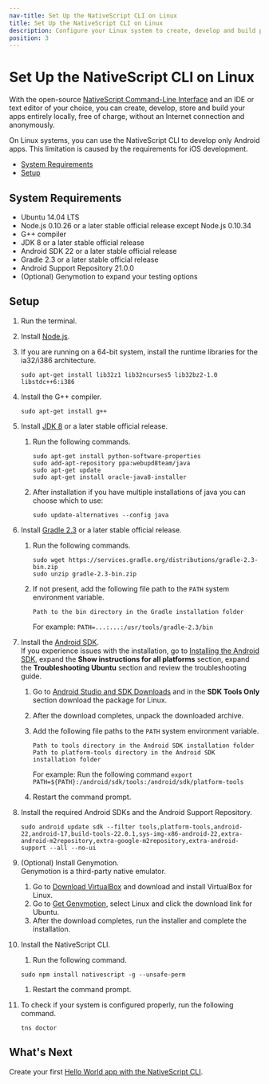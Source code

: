 ```yaml
---
nav-title: Set Up the NativeScript CLI on Linux
title: Set Up the NativeScript CLI on Linux
description: Configure your Linux system to create, develop and build projects locally with NativeScript.
position: 3
---
```


# Set Up the NativeScript CLI on Linux

With the open-source [NativeScript Command-Line Interface][NativeScript CLI] and an IDE or text editor of your choice, you can create, develop, store and build your apps entirely locally, free of charge, without an Internet connection and anonymously.

On Linux systems, you can use the NativeScript CLI to develop only Android apps. This limitation is caused by the requirements for iOS development.

* [System Requirements](#system-requirements)
* [Setup](#setup)

## System Requirements

* Ubuntu 14.04 LTS
* Node.js 0.10.26 or a later stable official release except Node.js 0.10.34
* G++ compiler
* JDK 8 or a later stable official release
* Android SDK 22 or a later stable official release
* Gradle 2.3 or a later stable official release
* Android Support Repository 21.0.0
* (Optional) Genymotion to expand your testing options

## Setup

1. Run the terminal.
1. Install [Node.js](https://nodejs.org/dist/latest-v0.12.x/).
1. If you are running on a 64-bit system, install the runtime libraries for the ia32/i386 architecture.

    ```Shell
    sudo apt-get install lib32z1 lib32ncurses5 lib32bz2-1.0 libstdc++6:i386
    ```
1. Install the G++ compiler.

    ```Shell
    sudo apt-get install g++
    ```
1. Install [JDK 8](http://www.oracle.com/technetwork/java/javase/downloads/index.html) or a later stable official release.
	1. Run the following commands.

    	```Shell
        sudo apt-get install python-software-properties
    	sudo add-apt-repository ppa:webupd8team/java
    	sudo apt-get update
    	sudo apt-get install oracle-java8-installer
        ```
    1. After installation if you have multiple installations of java you can choose which to use:
    
    	```Shell
    	sudo update-alternatives --config java
    	```
1. Install [Gradle 2.3](https://docs.gradle.org/current/userguide/installation.html) or a later stable official release.
    1. Run the following commands.

    	```Shell
    	sudo wget https://services.gradle.org/distributions/gradle-2.3-bin.zip
    	sudo unzip gradle-2.3-bin.zip
    	```
	1. If not present, add the following file path to the `PATH` system environment variable.

		```
		Path to the bin directory in the Gradle installation folder
		```
		For example: `PATH=...:...:/usr/tools/gradle-2.3/bin`
1. Install the [Android SDK](http://developer.android.com/sdk/index.html).<br/>If you experience issues with the installation, go to [Installing the Android SDK](https://developer.android.com/sdk/installing/index.html?pkg=tools), expand the **Show instructions for all platforms** section, expand the **Troubleshooting Ubuntu** section and review the troubleshooting guide.
    1. Go to [Android Studio and SDK Downloads](https://developer.android.com/sdk/index.html#Other) and in the **SDK Tools Only** section download the package for Linux.
    1. After the download completes, unpack the downloaded archive.
    1. Аdd the following file paths to the `PATH` system environment variable.

        ```
        Path to tools directory in the Android SDK installation folder
        Path to platform-tools directory in the Android SDK installation folder
        ```

        For example: Run the following command `export PATH=${PATH}:/android/sdk/tools:/android/sdk/platform-tools`
    1. Restart the command prompt.
1. Install the required Android SDKs and the Android Support Repository.

	```Shell
	sudo android update sdk --filter tools,platform-tools,android-22,android-17,build-tools-22.0.1,sys-img-x86-android-22,extra-android-m2repository,extra-google-m2repository,extra-android-support --all --no-ui
	```
1. (Optional) Install Genymotion.<br/>Genymotion is a third-party native emulator.
    1. Go to [Download VirtualBox](https://www.virtualbox.org/wiki/Downloads) and download and install VirtualBox for Linux.
    1. Go to [Get Genymotion](https://www.genymotion.com/#!/download), select Linux and click the download link for Ubuntu.
	1. After the download completes, run the installer and complete the installation.
1. Install the NativeScript CLI.
    1. Run the following command. 
    
	```Shell
	sudo npm install nativescript -g --unsafe-perm
	```
    1. Restart the command prompt.
1. To check if your system is configured properly, run the following command.

    ```Shell
    tns doctor
    ```

## What's Next

Create your first [Hello World app with the NativeScript CLI](../../hello-world/hello-world-ns-cli.md).

[NativeScript CLI]: https://www.npmjs.com/package/nativescript